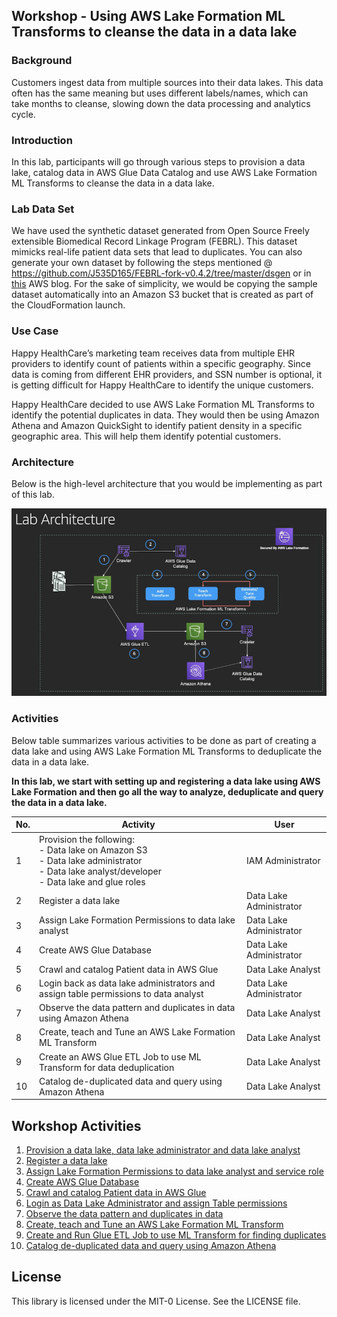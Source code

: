 ## Workshop - Using AWS Lake Formation ML Transforms to cleanse the data in a data lake

### Background
Customers ingest data from multiple sources into their data lakes. This data often has the same meaning but uses different labels/names, which can take months to cleanse, slowing down the data processing and analytics cycle.

### Introduction
In this lab, participants will go through various steps to provision a data lake, catalog data in AWS Glue Data Catalog and use AWS Lake Formation ML Transforms to cleanse the data in a data lake.

### Lab Data Set
We have used the synthetic dataset generated from Open Source Freely extensible Biomedical Record Linkage Program (FEBRL). This dataset mimicks real-life patient data sets that lead to duplicates. You can also generate your own dataset by following the steps mentioned @ https://github.com/J535D165/FEBRL-fork-v0.4.2/tree/master/dsgen or in [this](https://aws.amazon.com/blogs/big-data/matching-patient-records-with-the-aws-lake-formation-findmatches-transform/) AWS blog. For the sake of simplicity, we would be copying the sample dataset automatically into an Amazon S3 bucket that is created as part of the CloudFormation launch.

### Use Case
Happy HealthCare’s marketing team receives data from multiple EHR providers to identify count of patients within a specific geography. Since data is coming from different EHR providers, and SSN number is optional, it is getting difficult for Happy HealthCare to identify the unique customers.

Happy HealthCare decided to use AWS Lake Formation ML Transforms to identify the potential duplicates in data. They would then be using Amazon Athena and Amazon QuickSight to identify patient density in a specific geographic area. This will help them identify potential customers.


### Architecture
Below is the high-level architecture that you would be implementing as part of this lab.

![Reference Architecture](img/architecture.png "Reference Architecture")


### Activities
Below table summarizes various activities to be done as part of creating a data lake and using AWS Lake Formation ML Transforms to deduplicate the data in a data lake.

**In this lab, we start with setting up and registering a data lake using AWS Lake Formation and then go all the way to analyze, deduplicate and query the data in a data lake.** 

| No. | Activity  | User |
| --- | ------------- | ------------- |
| 1 | Provision the following:<br> - Data lake on Amazon S3<br> - Data lake administrator<br> - Data lake analyst/developer<br> - Data lake and glue roles   | IAM Administrator  |
| 2| Register a data lake  | Data Lake Administrator  |
| 3 | Assign Lake Formation Permissions to data lake analyst | Data Lake Administrator |
| 4 | Create AWS Glue Database | Data Lake Administrator |
| 5 | Crawl and catalog Patient data in AWS Glue | Data Lake Analyst |
| 6 | Login back as data lake administrators and assign table permissions to data analyst | Data Lake Administrator |
| 7 | Observe the data pattern and duplicates in data using Amazon Athena | Data Lake Analyst |
| 8 | Create, teach and Tune an AWS Lake Formation ML Transform | Data Lake Analyst |
| 9 | Create an AWS Glue ETL Job to use ML Transform for data deduplication | Data Lake Analyst |
| 10 | Catalog de-duplicated data and query using Amazon Athena | Data Lake Analyst |


## Workshop Activities

1. [Provision a data lake, data lake administrator and data lake analyst](lab-guides/activity1.md)
2. [Register a data lake](lab-guides/activity2.md)
3. [Assign Lake Formation Permissions to data lake analyst and service role](lab-guides/activity3.md)
4. [Create AWS Glue Database](lab-guides/activity4.md)
5. [Crawl and catalog Patient data in AWS Glue](lab-guides/activity5.md)
6. [Login as Data Lake Administrator and assign Table permissions](lab-guides/activity6.md)
7. [Observe the data pattern and duplicates in data](lab-guides/activity7.md)
8. [Create, teach and Tune an AWS Lake Formation ML Transform](lab-guides/activity8.md)
9. [Create and Run Glue ETL Job to use ML Transform for finding duplicates](lab-guides/activity9.md)
10. [Catalog de-duplicated data and query using Amazon Athena](lab-guides/activity10.md)


## License

This library is licensed under the MIT-0 License. See the LICENSE file.

